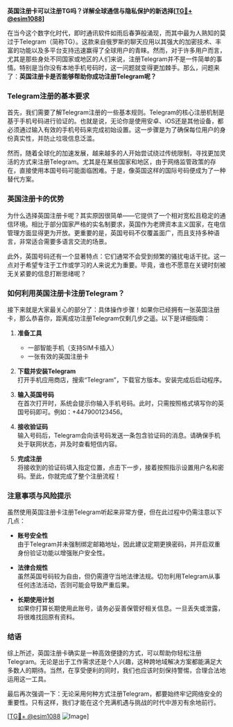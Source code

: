 **英国注册卡可以注册TG吗？详解全球通信与隐私保护的新选择[[TG💪+ @esim1088](https://t.me/s/esim1088)]**

在当今这个数字化时代，即时通讯软件如雨后春笋般涌现，而其中最为人熟知的莫过于Telegram（简称TG）。这款来自俄罗斯的聊天应用以其强大的加密技术、丰富的功能以及多平台支持迅速赢得了全球用户的青睐。然而，对于许多用户而言，尤其是那些身处不同国家或地区的人们来说，注册Telegram并不是一件简单的事情。特别是当你没有本地手机号码时，这一问题就变得更加棘手。那么，问题来了：**英国注册卡是否能够帮助你成功注册Telegram呢？**

### Telegram注册的基本要求

首先，我们需要了解Telegram注册的一些基本规则。Telegram的核心注册机制是基于手机号码进行验证的。也就是说，无论你是使用安卓、iOS还是其他设备，都必须通过输入有效的手机号码来完成初始设置。这一步骤是为了确保每位用户的身份真实性，并防止垃圾信息泛滥。

然而，随着全球化的加速发展，越来越多的人开始尝试绕过传统限制，寻找更加灵活的方式来注册Telegram。尤其是在某些国家和地区，由于网络监管政策的存在，直接使用本国号码可能面临困难。于是，像英国这样的国际号码便成为了一种替代方案。

### 英国注册卡的优势

为什么选择英国注册卡呢？其实原因很简单——它提供了一个相对宽松且稳定的通信环境。相比于部分国家严格的实名制要求，英国作为老牌资本主义国家，在电信管理方面显得更为开放。更重要的是，英国号码不仅覆盖面广，而且支持多种语言，非常适合需要多语言交流的场景。

此外，英国号码还有一个显著特点：它们通常不会受到频繁的骚扰电话干扰。这一点对于希望专注于工作或学习的人来说尤为重要。毕竟，谁也不愿意在关键时刻被无关紧要的信息打断思绪呢？

### 如何利用英国注册卡注册Telegram？

接下来就是大家最关心的部分了：具体操作步骤！如果你已经拥有一张英国注册卡，那么恭喜你，距离成功注册Telegram仅剩几步之遥。以下是详细指南：

1. **准备工具**  
   - 一部智能手机（支持SIM卡插入）  
   - 一张有效的英国注册卡  

2. **下载并安装Telegram**  
   打开手机应用商店，搜索“Telegram”，下载官方版本。安装完成后启动程序。

3. **输入英国号码**  
   在首次打开时，系统会提示你输入手机号码。此时，只需按照格式填写你的英国号码即可。例如：+447900123456。

4. **接收验证码**  
   输入号码后，Telegram会向该号码发送一条包含验证码的消息。请确保手机处于联网状态，并及时查看短信内容。

5. **完成注册**  
   将接收到的验证码填入指定位置，点击下一步，接着按照指示设置用户名和密码。至此，你就完成了整个注册流程！

### 注意事项与风险提示

虽然使用英国注册卡注册Telegram听起来非常方便，但在此过程中仍需注意以下几点：

- **账号安全性**  
  由于Telegram并未强制绑定邮箱地址，因此建议定期更换密码，并开启双重身份验证功能以增强账户安全性。

- **法律合规性**  
  虽然英国号码较为自由，但仍需遵守当地法律法规。切勿利用Telegram从事任何违法活动，否则可能会导致严重后果。

- **长期使用计划**  
  如果你打算长期使用此账号，请务必妥善保管好相关信息。一旦丢失或泄露，将很难找回原有资料。

### 结语

综上所述，英国注册卡确实是一种高效便捷的方式，可以帮助你轻松注册Telegram。无论是出于工作需求还是个人兴趣，这种跨地域解决方案都能满足大多数人的期待。当然，在享受便利的同时，我们也应该时刻保持警惕，合理合法地运用这一工具。

最后再次强调一下：无论采用何种方式注册Telegram，都要始终牢记网络安全的重要性。只有这样，我们才能在这个充满机遇与挑战的时代中游刃有余地前行。

[[TG💪+ @esim1088](https://t.me/s/esim1088) ![Image](https://i.postimg.cc/4NQfJmqS/Snipaste-2025-05-13-00-14-12.png)]